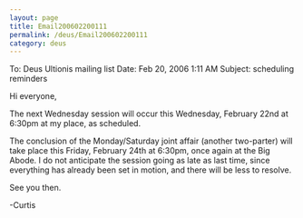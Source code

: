 ```yaml
---
layout: page
title: Email200602200111
permalink: /deus/Email200602200111
category: deus
---
```

To: Deus Ultionis mailing list
Date: Feb 20, 2006 1:11 AM
Subject: scheduling reminders

Hi everyone,

The next Wednesday session will occur this Wednesday, February 22nd at 6:30pm at my place, as scheduled.

The conclusion of the Monday/Saturday joint affair (another two-parter) will take place this Friday, February 24th at 6:30pm, once again at the Big Abode. I do not anticipate the session going as late as last time, since everything has already been set in motion, and there will be less to resolve.

See you then.

-Curtis
